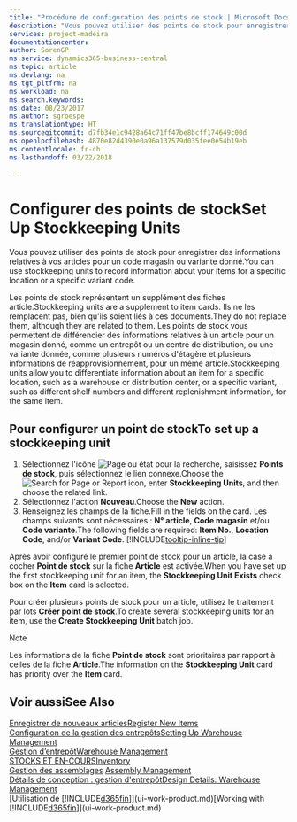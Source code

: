 ```yaml
---
title: "Procédure de configuration des points de stock | Microsoft Docs"
description: "Vous pouvez utiliser des points de stock pour enregistrer des informations relatives à vos articles pour un code magasin ou variante donné."
services: project-madeira
documentationcenter: 
author: SorenGP
ms.service: dynamics365-business-central
ms.topic: article
ms.devlang: na
ms.tgt_pltfrm: na
ms.workload: na
ms.search.keywords: 
ms.date: 08/23/2017
ms.author: sgroespe
ms.translationtype: HT
ms.sourcegitcommit: d7fb34e1c9428a64c71ff47be8bcff174649c00d
ms.openlocfilehash: 4870e82d4390e0a96a137579d035fee0e54b19eb
ms.contentlocale: fr-ch
ms.lasthandoff: 03/22/2018

---
```

# <a name="set-up-stockkeeping-units"></a><span data-ttu-id="9ffa2-103">Configurer des points de stock</span><span class="sxs-lookup"><span data-stu-id="9ffa2-103">Set Up Stockkeeping Units</span></span>
<span data-ttu-id="9ffa2-104">Vous pouvez utiliser des points de stock pour enregistrer des informations relatives à vos articles pour un code magasin ou variante donné.</span><span class="sxs-lookup"><span data-stu-id="9ffa2-104">You can use stockkeeping units to record information about your items for a specific location or a specific variant code.</span></span>  

 <span data-ttu-id="9ffa2-105">Les points de stock représentent un supplément des fiches article.</span><span class="sxs-lookup"><span data-stu-id="9ffa2-105">Stockkeeping units are a supplement to item cards.</span></span> <span data-ttu-id="9ffa2-106">Ils ne les remplacent pas, bien qu'ils soient liés à ces documents.</span><span class="sxs-lookup"><span data-stu-id="9ffa2-106">They do not replace them, although they are related to them.</span></span> <span data-ttu-id="9ffa2-107">Les points de stock vous permettent de différencier des informations relatives à un article pour un magasin donné, comme un entrepôt ou un centre de distribution, ou une variante donnée, comme plusieurs numéros d'étagère et plusieurs informations de réapprovisionnement, pour un même article.</span><span class="sxs-lookup"><span data-stu-id="9ffa2-107">Stockkeeping units allow you to differentiate information about an item for a specific location, such as a warehouse or distribution center, or a specific variant, such as different shelf numbers and different replenishment information, for the same item.</span></span>  

## <a name="to-set-up-a-stockkeeping-unit"></a><span data-ttu-id="9ffa2-108">Pour configurer un point de stock</span><span class="sxs-lookup"><span data-stu-id="9ffa2-108">To set up a stockkeeping unit</span></span>  

1.  <span data-ttu-id="9ffa2-109">Sélectionnez l'icône ![Page ou état pour la recherche](media/ui-search/search_small.png "Page ou état pour la recherche"), saisissez **Points de stock**, puis sélectionnez le lien connexe.</span><span class="sxs-lookup"><span data-stu-id="9ffa2-109">Choose the ![Search for Page or Report](media/ui-search/search_small.png "Search for Page or Report icon") icon, enter **Stockkeeping Units**, and then choose the related link.</span></span>  
2.  <span data-ttu-id="9ffa2-110">Sélectionnez l'action **Nouveau**.</span><span class="sxs-lookup"><span data-stu-id="9ffa2-110">Choose the **New** action.</span></span>  
3.  <span data-ttu-id="9ffa2-111">Renseignez les champs de la fiche.</span><span class="sxs-lookup"><span data-stu-id="9ffa2-111">Fill in the fields on the card.</span></span> <span data-ttu-id="9ffa2-112">Les champs suivants sont nécessaires : **N° article**, **Code magasin** et/ou **Code variante**.</span><span class="sxs-lookup"><span data-stu-id="9ffa2-112">The following fields are required: **Item No.**, **Location Code**, and/or **Variant Code**.</span></span> [!INCLUDE[tooltip-inline-tip](includes/tooltip-inline-tip_md.md)]  

<span data-ttu-id="9ffa2-113">Après avoir configuré le premier point de stock pour un article, la case à cocher **Point de stock** sur la fiche **Article** est activée.</span><span class="sxs-lookup"><span data-stu-id="9ffa2-113">When you have set up the first stockkeeping unit for an item, the **Stockkeeping Unit Exists** check box on the **Item** card is selected.</span></span>  

<span data-ttu-id="9ffa2-114">Pour créer plusieurs points de stock pour un article, utilisez le traitement par lots **Créer point de stock**.</span><span class="sxs-lookup"><span data-stu-id="9ffa2-114">To create several stockkeeping units for an item, use the **Create Stockkeeping Unit** batch job.</span></span>  

> [!NOTE]  
>  <span data-ttu-id="9ffa2-115">Les informations de la fiche **Point de stock** sont prioritaires par rapport à celles de la fiche **Article**.</span><span class="sxs-lookup"><span data-stu-id="9ffa2-115">The information on the **Stockkeeping Unit** card has priority over the **Item** card.</span></span>  

## <a name="see-also"></a><span data-ttu-id="9ffa2-116">Voir aussi</span><span class="sxs-lookup"><span data-stu-id="9ffa2-116">See Also</span></span>  
[<span data-ttu-id="9ffa2-117">Enregistrer de nouveaux articles</span><span class="sxs-lookup"><span data-stu-id="9ffa2-117">Register New Items</span></span>](inventory-how-register-new-items.md)  
[<span data-ttu-id="9ffa2-118">Configuration de la gestion des entrepôts</span><span class="sxs-lookup"><span data-stu-id="9ffa2-118">Setting Up Warehouse Management</span></span>](warehouse-setup-warehouse.md)  
[<span data-ttu-id="9ffa2-119">Gestion d’entrepôt</span><span class="sxs-lookup"><span data-stu-id="9ffa2-119">Warehouse Management</span></span>](warehouse-manage-warehouse.md)  
[<span data-ttu-id="9ffa2-120">STOCKS ET EN-COURS</span><span class="sxs-lookup"><span data-stu-id="9ffa2-120">Inventory</span></span>](inventory-manage-inventory.md)  
<span data-ttu-id="9ffa2-121">[Gestion des assemblages](assembly-assemble-items.md)  </span><span class="sxs-lookup"><span data-stu-id="9ffa2-121">[Assembly Management](assembly-assemble-items.md)  </span></span>  
[<span data-ttu-id="9ffa2-122">Détails de conception : gestion d'entrepôt</span><span class="sxs-lookup"><span data-stu-id="9ffa2-122">Design Details: Warehouse Management</span></span>](design-details-warehouse-management.md)  
<span data-ttu-id="9ffa2-123">[Utilisation de [!INCLUDE[d365fin](includes/d365fin_md.md)]](ui-work-product.md)</span><span class="sxs-lookup"><span data-stu-id="9ffa2-123">[Working with [!INCLUDE[d365fin](includes/d365fin_md.md)]](ui-work-product.md)</span></span>  

